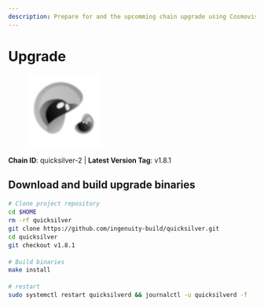 ```yaml
---
description: Prepare for and the upcomming chain upgrade using Cosmovisor.
---
```


# Upgrade

<figure><img src="https://github.com/takeshi-val/Logo/raw/main/quicksilver.png" width="150" alt=""><figcaption></figcaption></figure>

**Chain ID**: quicksilver-2 | **Latest Version Tag**: v1.8.1


## Download and build upgrade binaries

```bash
# Clone project repository
cd $HOME
rm -rf quicksilver
git clone https://github.com/ingenuity-build/quicksilver.git
cd quicksilver
git checkout v1.8.1

# Build binaries
make install

# restart 
sudo systemctl restart quicksilverd && journalctl -u quicksilverd -f
```

